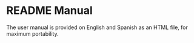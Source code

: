 # README Manual

The user manual is provided on English and Spanish as an HTML file, for maximum portability.